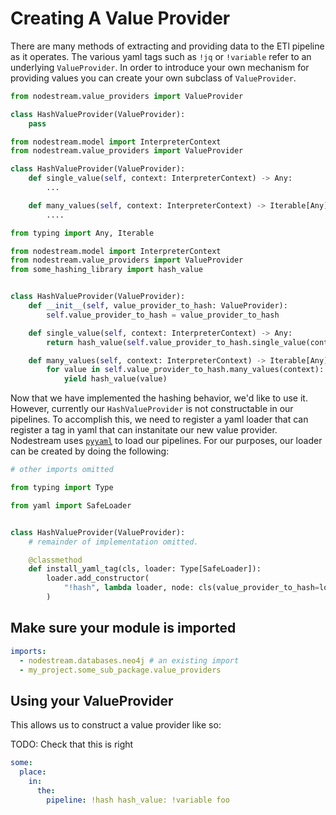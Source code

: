 # Creating A Value Provider

There are many methods of extracting and providing data to the ETl pipeline as it operates. The various yaml tags such
as `!jq` or `!variable` refer to an underlying `ValueProvider`. In order to introduce your own mechanism for
providing values you can create your own subclass of `ValueProvider`.


```python
from nodestream.value_providers import ValueProvider

class HashValueProvider(ValueProvider):
    pass

```


```python
from nodestream.model import InterpreterContext
from nodestream.value_providers import ValueProvider

class HashValueProvider(ValueProvider):
    def single_value(self, context: InterpreterContext) -> Any:
        ...

    def many_values(self, context: InterpreterContext) -> Iterable[Any]:
        ....
```



```python
from typing import Any, Iterable

from nodestream.model import InterpreterContext
from nodestream.value_providers import ValueProvider
from some_hashing_library import hash_value


class HashValueProvider(ValueProvider):
    def __init__(self, value_provider_to_hash: ValueProvider):
        self.value_provider_to_hash = value_provider_to_hash

    def single_value(self, context: InterpreterContext) -> Any:
        return hash_value(self.value_provider_to_hash.single_value(context))

    def many_values(self, context: InterpreterContext) -> Iterable[Any]:
        for value in self.value_provider_to_hash.many_values(context):
            yield hash_value(value)
```

Now that we have implemented the hashing behavior, we'd like to use it. However, currently our `HashValueProvider` is
not constructable in our pipelines. To accomplish this, we need to register a yaml loader that can register a tag in
yaml that can instanitate our new value provider. Nodestream uses [`pyyaml`](TODO) to load our pipelines.
For our purposes, our loader can be created by doing the following:

```python
# other imports omitted

from typing import Type

from yaml import SafeLoader


class HashValueProvider(ValueProvider):
    # remainder of implementation omitted.

    @classmethod
    def install_yaml_tag(cls, loader: Type[SafeLoader]):
        loader.add_constructor(
            "!hash", lambda loader, node: cls(value_provider_to_hash=loader.construct_mapping(node)["hash_value"])
        )
```

## Make sure your module is imported


```yaml
imports:
  - nodestream.databases.neo4j # an existing import
  - my_project.some_sub_package.value_providers
```


## Using your ValueProvider

This allows us to construct a value provider like so:


TODO: Check that this is right
```yaml
some:
  place:
    in:
      the:
        pipeline: !hash hash_value: !variable foo
```


